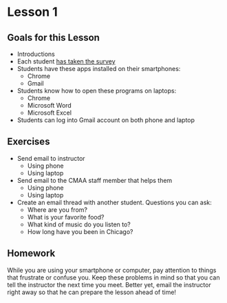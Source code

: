 # Lesson 1

## Goals for this Lesson

- Introductions
- Each student [has taken the survey](https://goo.gl/forms/7g25ClNtIGYu7ZZD3)
- Students have these apps installed on their smartphones:
  - Chrome
  - Gmail
- Students know how to open these programs on laptops:
  - Chrome
  - Microsoft Word
  - Microsoft Excel
- Students can log into Gmail account on both phone and laptop

## Exercises

- Send email to instructor
  - Using phone
  - Using laptop
- Send email to the CMAA staff member that helps them
  - Using phone
  - Using laptop
- Create an email thread with another student. Questions you can ask:
  - Where are you from?
  - What is your favorite food?
  - What kind of music do you listen to?
  - How long have you been in Chicago?

## Homework

While you are using your smartphone or computer, pay attention to things that frustrate or confuse you. Keep these problems in mind so that you can tell the instructor the next time you meet. Better yet, email the instructor right away so that he can prepare the lesson ahead of time!
